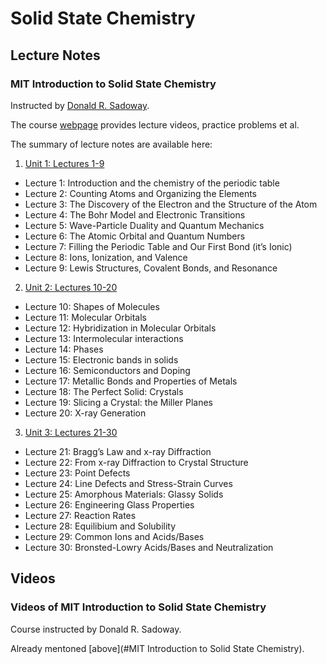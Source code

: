 # Solid State Chemistry

## Lecture Notes

### MIT Introduction to Solid State Chemistry

Instructed by [Donald R. Sadoway](https://dmse.mit.edu/people/donald-r-sadoway).

The course [webpage](https://ocw.mit.edu/courses/3-091-introduction-to-solid-state-chemistry-fall-2018/pages/resource-index/) provides lecture videos, practice problems et al.

The summary of lecture notes are available here:

1. [Unit 1: Lectures 1-9](https://lleng-my.sharepoint.com/:b:/g/personal/leng_blleng_cn/ETvGdUl7BjJNrKe7OOpe-7MB9GHfAlKMdYE8tZ0JOaPnPw?e=KG1Zsm)
- Lecture 1: Introduction and the chemistry of the periodic table
- Lecture 2: Counting Atoms and Organizing the Elements
- Lecture 3: The Discovery of the Electron and the Structure of the Atom
- Lecture 4: The Bohr Model and Electronic Transitions
- Lecture 5: Wave-Particle Duality and Quantum Mechanics
- Lecture 6: The Atomic Orbital and Quantum Numbers
- Lecture 7: Filling the Periodic Table and Our First Bond (it’s Ionic)
- Lecture 8: Ions, Ionization, and Valence
- Lecture 9: Lewis Structures, Covalent Bonds, and Resonance

2. [Unit 2: Lectures 10-20](https://lleng-my.sharepoint.com/:b:/g/personal/leng_blleng_cn/EYDlFbTZv3RKopYBRdkZl88BfhvoliSn4Csf_gbVpEMdmA?e=I4esCV)
- Lecture 10: Shapes of Molecules
- Lecture 11: Molecular Orbitals
- Lecture 12: Hybridization in Molecular Orbitals
- Lecture 13: Intermolecular interactions
- Lecture 14: Phases
- Lecture 15: Electronic bands in solids
- Lecture 16: Semiconductors and Doping
- Lecture 17: Metallic Bonds and Properties of Metals
- Lecture 18: The Perfect Solid: Crystals
- Lecture 19: Slicing a Crystal: the Miller Planes
- Lecture 20: X-ray Generation

3. [Unit 3: Lectures 21-30](https://lleng-my.sharepoint.com/:b:/g/personal/leng_blleng_cn/EapD9aDp6IVDvBCvVwcyR74Bak7UodobIpjAyeoSp_k4zg?e=hAqtk0)
- Lecture 21: Bragg’s Law and x-ray Diffraction
- Lecture 22: From x-ray Diffraction to Crystal Structure
- Lecture 23: Point Defects
- Lecture 24: Line Defects and Stress-Strain Curves
- Lecture 25: Amorphous Materials: Glassy Solids
- Lecture 26: Engineering Glass Properties
- Lecture 27: Reaction Rates
- Lecture 28: Equilibium and Solubility
- Lecture 29: Common Ions and Acids/Bases
- Lecture 30: Bronsted-Lowry Acids/Bases and Neutralization

## Videos

### Videos of MIT Introduction to Solid State Chemistry

Course instructed by Donald R. Sadoway.

Already mentoned [above](#MIT Introduction to Solid State Chemistry).